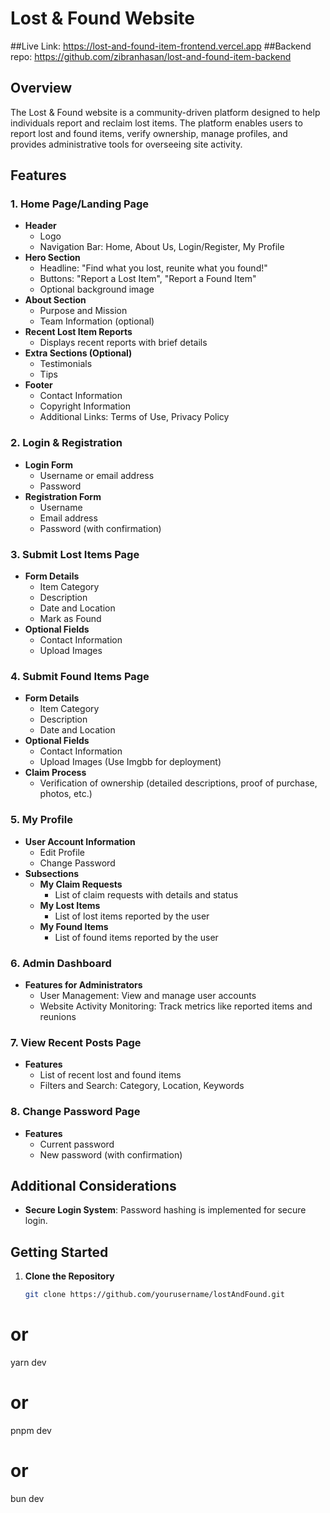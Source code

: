 # Lost & Found Website
##Live Link: https://lost-and-found-item-frontend.vercel.app
##Backend repo: https://github.com/zibranhasan/lost-and-found-item-backend
## Overview

The Lost & Found website is a community-driven platform designed to help individuals report and reclaim lost items. The platform enables users to report lost and found items, verify ownership, manage profiles, and provides administrative tools for overseeing site activity.

## Features

### 1. Home Page/Landing Page
- **Header**
  - Logo
  - Navigation Bar: Home, About Us, Login/Register, My Profile
- **Hero Section**
  - Headline: "Find what you lost, reunite what you found!"
  - Buttons: "Report a Lost Item", "Report a Found Item"
  - Optional background image
- **About Section**
  - Purpose and Mission
  - Team Information (optional)
- **Recent Lost Item Reports**
  - Displays recent reports with brief details
- **Extra Sections (Optional)**
  - Testimonials
  - Tips
- **Footer**
  - Contact Information
  - Copyright Information
  - Additional Links: Terms of Use, Privacy Policy

### 2. Login & Registration
- **Login Form**
  - Username or email address
  - Password
- **Registration Form**
  - Username
  - Email address
  - Password (with confirmation)

### 3. Submit Lost Items Page
- **Form Details**
  - Item Category
  - Description
  - Date and Location
  - Mark as Found
- **Optional Fields**
  - Contact Information
  - Upload Images

### 4. Submit Found Items Page
- **Form Details**
  - Item Category
  - Description
  - Date and Location
- **Optional Fields**
  - Contact Information
  - Upload Images (Use Imgbb for deployment)
- **Claim Process**
  - Verification of ownership (detailed descriptions, proof of purchase, photos, etc.)

### 5. My Profile
- **User Account Information**
  - Edit Profile
  - Change Password
- **Subsections**
  - **My Claim Requests**
    - List of claim requests with details and status
  - **My Lost Items**
    - List of lost items reported by the user
  - **My Found Items**
    - List of found items reported by the user

### 6. Admin Dashboard
- **Features for Administrators**
  - User Management: View and manage user accounts
  - Website Activity Monitoring: Track metrics like reported items and reunions

### 7. View Recent Posts Page
- **Features**
  - List of recent lost and found items
  - Filters and Search: Category, Location, Keywords

### 8. Change Password Page
- **Features**
  - Current password
  - New password (with confirmation)

## Additional Considerations

- **Secure Login System**: Password hashing is implemented for secure login.

## Getting Started

1. **Clone the Repository**

   ```bash
   git clone https://github.com/yourusername/lostAndFound.git

# or
yarn dev
# or
pnpm dev
# or
bun dev
